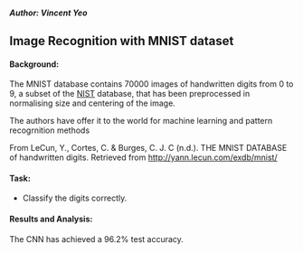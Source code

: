 ##### Author: Vincent Yeo

## Image Recognition with MNIST dataset

#### Background:

The MNIST database contains 70000 images of handwritten digits from 0 to 9, a subset of the [NIST](https://www.nist.gov/srd/nist-special-database-19) database, that has been preprocessed in normalising size and centering of the image.

The authors have offer it to the world for machine learning and pattern recogrnition methods

From LeCun, Y., Cortes, C. & Burges, C. J. C (n.d.). THE MNIST DATABASE of handwritten digits. Retrieved from http://yann.lecun.com/exdb/mnist/

#### Task:
+ Classify the digits correctly.

#### Results and Analysis:
The CNN has achieved a 96.2% test accuracy.
